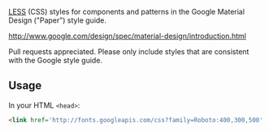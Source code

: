 [LESS](http://lesscss.org/) (CSS) styles for components and patterns in the
Google Material Design ("Paper") style guide.

http://www.google.com/design/spec/material-design/introduction.html

Pull requests appreciated.  Please only include styles that are consistent with
the Google style guide.

## Usage

In your HTML `<head>`:

```html
<link href='http://fonts.googleapis.com/css?family=Roboto:400,300,500' rel='stylesheet' type='text/css'>
```